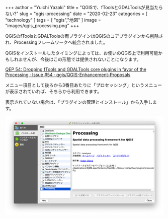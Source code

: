 +++
author = "Yuichi Yazaki"
title = "QGISで、fToolsとGDALToolsが見当たらない?"
slug = "qgis-processing"
date = "2020-02-23"
categories = [
    "technology"
]
tags = [
    "qgis","地図"
]
image = "images/qgis_processing.png"
+++

QGISのfToolsとGDALToolsの両プラグインはQGISのコアプラグインから削除され、Processingフレームワークへ統合されました。

QGISをインストールしたタイミングによっては、お使いのQGIS上で利用可能かもしれませんが、今後はこの形態では提供されないことになります。

[QEP 54: Dropping fTools and GDALTools core plugins in favor of the Processing · Issue #54 · qgis/QGIS-Enhancement-Proposals](https://github.com/qgis/QGIS-Enhancement-Proposals/issues/54)

メニュー項目として後ろから3番目あたりに「プロセッシング」というメニューが表示されていれば、そちらから利用できます。

表示されていない場合は、「プラグインの管理とインストール」から入手します。

![](images/qgis_processing.png)
